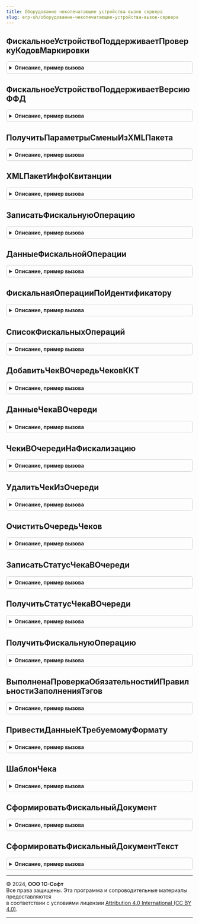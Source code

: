 ```yaml
---
title: Оборудование чекопечатающие устройства вызов сервера
slug: erp-uh/оборудование-чекопечатающие-устройства-вызов-сервера
---
```



## ФискальноеУстройствоПоддерживаетПроверкуКодовМаркировки
<details style="margin: 1em 0; padding: 0.5em; border: 1px solid #ccc; border-radius: 6px;">

<summary style="font-weight: bold; cursor: pointer;">Описание, пример вызова</summary>

```bsl

// Функция возвращает поддерживает ли фискальное устройство.
//
// Параметры:
//  ИдентификаторУстройства - СправочникСсылка.ПодключаемоеОборудование - Идентификатор устройства
//
// Возвращаемое значение:
//  Булево - Фискальное устройство поддерживает проверку кодов маркировки
Функция ФискальноеУстройствоПоддерживаетПроверкуКодовМаркировки(ИдентификаторУстройства) Экспорт
```

Пример вызова
```bsl
Результат = ОборудованиеЧекопечатающиеУстройстваВызовСервера.ФискальноеУстройствоПоддерживаетПроверкуКодовМаркировки(ИдентификаторУстройства) 
```
</details>

## ФискальноеУстройствоПоддерживаетВерсиюФФД
<details style="margin: 1em 0; padding: 0.5em; border: 1px solid #ccc; border-radius: 6px;">

<summary style="font-weight: bold; cursor: pointer;">Описание, пример вызова</summary>

```bsl

// Функция возвращает для фискального устройства версию ФФД.
//
// Параметры:
//  ИдентификаторУстройства - СправочникСсылка.ПодключаемоеОборудование - Идентификатор устройства.
//
// Возвращаемое значение:
//  Неопределено - Фискальное устройство поддерживает версию ФФД
Функция ФискальноеУстройствоПоддерживаетВерсиюФФД(ИдентификаторУстройства) Экспорт
```

Пример вызова
```bsl
Результат = ОборудованиеЧекопечатающиеУстройстваВызовСервера.ФискальноеУстройствоПоддерживаетВерсиюФФД(ИдентификаторУстройства) 
```
</details>

## ПолучитьПараметрыСменыИзXMLПакета
<details style="margin: 1em 0; padding: 0.5em; border: 1px solid #ccc; border-radius: 6px;">

<summary style="font-weight: bold; cursor: pointer;">Описание, пример вызова</summary>

```bsl

// Получить таблицу параметров смены из ККТ.
//
// Параметры:
//  ДанныеXML - Строка - строка XML
//  РевизияИнтерфейса - Число - ревизия интерфейса
//  НомерСменыККТ - Число - номер смены
//  НомерЧекаККТ - Число - номер чека
//
// Возвращаемое значение:
//  Структура.
//
Функция ПолучитьПараметрыСменыИзXMLПакета(ДанныеXML, РевизияИнтерфейса = 0, НомерСменыККТ = 0, НомерЧекаККТ = 0) Экспорт
```

Пример вызова
```bsl
Результат = ОборудованиеЧекопечатающиеУстройстваВызовСервера.ПолучитьПараметрыСменыИзXMLПакета(ДанныеXML, РевизияИнтерфейса, НомерСменыККТ, НомерЧекаККТ);
```
</details>

## XMLПакетИнфоКвитанции
<details style="margin: 1em 0; padding: 0.5em; border: 1px solid #ccc; border-radius: 6px;">

<summary style="font-weight: bold; cursor: pointer;">Описание, пример вызова</summary>

```bsl

// Возвращает XML текст инфо-квитанции
// Параметры:
//  Данные - Структура
//  ШиринаСтроки - Число
//  Ревизия - Строка
//
// Возвращаемое значение:
//  Строка - Строка XML
//
Функция XMLПакетИнфоКвитанции(Данные,  ШиринаСтроки, Ревизия) Экспорт
```

Пример вызова
```bsl
Результат = ОборудованиеЧекопечатающиеУстройстваВызовСервера.XMLПакетИнфоКвитанции(Данные, ШиринаСтроки, Ревизия) 
```
</details>

## ЗаписатьФискальнуюОперацию
<details style="margin: 1em 0; padding: 0.5em; border: 1px solid #ccc; border-radius: 6px;">

<summary style="font-weight: bold; cursor: pointer;">Описание, пример вызова</summary>

```bsl

// Устарела: следует использовать ОборудованиеЧекопечатающиеУстройства.ЗаписатьФискальнуюОперацию.
// Записать операцию в журнал фискальных операций.
//
// Параметры:
//   ПараметрыФискализации - Структура -
Процедура ЗаписатьФискальнуюОперацию(ПараметрыФискализации) Экспорт
```

Пример вызова
```bsl
ОборудованиеЧекопечатающиеУстройстваВызовСервера.ЗаписатьФискальнуюОперацию(ПараметрыФискализации) 
```
</details>

## ДанныеФискальнойОперации
<details style="margin: 1em 0; padding: 0.5em; border: 1px solid #ccc; border-radius: 6px;">

<summary style="font-weight: bold; cursor: pointer;">Описание, пример вызова</summary>

```bsl

// АПК: 142-выкл обратная совместимость

// Устарела: следует использовать ОборудованиеЧекопечатающиеУстройства.ДанныеФискальнойОперации.
// Получить данные журнала фискальных операций.
//
// Параметры:
//  ДокументСсылка - ДокументСсылка - Документ-основание.
//  ИдентификаторЗаписи - РегистрСведенийЗапись.ФискальныеОперации - запись фискальной операции.
//  ТипыДокументов - ПеречислениеСсылка.ТипыФискальныхДокументовККТ - типы документов.
//  ТипРасчета - ПеречислениеСсылка.ТипыРасчетаДенежнымиСредствами - тип расчета.
//  ФискальныйПризнак - Строка - Фискальный признак документа
//
// Возвращаемое значение:
//  Структура - Структура по свойствами:
//   * НомерСменыККМ - Число - Номер чека ККМ.
//   * Сумма - Число - Сумма.
//   * ДокументОснование - ДокументСсылка - Документ-основание.
//   * ДанныеXML - ХранилищеЗначения - Данные чека, переданные в ККТ (XML).
//
Функция ДанныеФискальнойОперации(ДокументСсылка, ИдентификаторЗаписи = Неопределено, ТипыДокументов = Неопределено, ТипРасчета = Неопределено, ФискальныйПризнак = Неопределено) Экспорт
```

Пример вызова
```bsl
Результат = ОборудованиеЧекопечатающиеУстройстваВызовСервера.ДанныеФискальнойОперации(ДокументСсылка, ИдентификаторЗаписи, ТипыДокументов, ТипРасчета, ФискальныйПризнак);
```
</details>

## ФискальнаяОперацииПоИдентификатору
<details style="margin: 1em 0; padding: 0.5em; border: 1px solid #ccc; border-radius: 6px;">

<summary style="font-weight: bold; cursor: pointer;">Описание, пример вызова</summary>

```bsl

// АПК: 142-вкл

// Устарела: следует использовать ОборудованиеЧекопечатающиеУстройства.ФискальнаяОперацииПоИдентификатору.
// Получить данные журнала фискальных операций.
//
// Параметры:
//  ИдентификаторЗаписи - РегистрСведенийЗапись.ФискальныеОперации - Идентификатор записи.
//
// Возвращаемое значение:
// РегистрСведенийЗапись.ФискальныеОперации.
Функция ФискальнаяОперацииПоИдентификатору(ИдентификаторЗаписи) Экспорт
```

Пример вызова
```bsl
Результат = ОборудованиеЧекопечатающиеУстройстваВызовСервера.ФискальнаяОперацииПоИдентификатору(ИдентификаторЗаписи) 
```
</details>

## СписокФискальныхОпераций
<details style="margin: 1em 0; padding: 0.5em; border: 1px solid #ccc; border-radius: 6px;">

<summary style="font-weight: bold; cursor: pointer;">Описание, пример вызова</summary>

```bsl

// Устарела: следует использовать ОборудованиеЧекопечатающиеУстройства.СписокФискальныхОпераций.
// Получить список журнала фискальных операций.
//
// Параметры:
//  ДокументСсылка - ДокументСсылка - Документ-основание.
//  ТипыДокументов - ПеречислениеСсылка.ТипыФискальныхДокументовККТ - типы фискальных документов.
//  ТипРасчета - ПеречислениеСсылка.ТипыРасчетаДенежнымиСредствами - типы расчета.
//
// Возвращаемое значение:
//  См. ОборудованиеЧекопечатающиеУстройства.СписокФискальныхОпераций
//
Функция СписокФискальныхОпераций(ДокументСсылка, ТипыДокументов = Неопределено, ТипРасчета = Неопределено) Экспорт
```

Пример вызова
```bsl
Результат = ОборудованиеЧекопечатающиеУстройстваВызовСервера.СписокФискальныхОпераций(ДокументСсылка, ТипыДокументов, ТипРасчета);
```
</details>

## ДобавитьЧекВОчередьЧековККТ
<details style="margin: 1em 0; padding: 0.5em; border: 1px solid #ccc; border-radius: 6px;">

<summary style="font-weight: bold; cursor: pointer;">Описание, пример вызова</summary>

```bsl

// Устарела: следует использовать РаспределеннаяФискализация.ДобавитьЧекВОчередьЧековККТ.
// Добавить чек в очередь чеков ККТ.
//
// Параметры:
//  ПараметрыЧекаККТ - Структура - Параметры чека ККТ:
//  * ПозицииЧека - Массив из См. ОборудованиеЧекопечатающиеУстройстваКлиентСервер.ПараметрыФискальнойСтрокиЧека - .
//  ПараметрыПакетнойОперации - см. ОборудованиеЧекопечатающиеУстройстваКлиентСервер.ПараметрыПакетнойОперацииВОчередиЧеков
// Возвращаемое значение:
//  РегистрСведенийЗапись
Функция ДобавитьЧекВОчередьЧековККТ(ПараметрыЧекаККТ, ПараметрыПакетнойОперации = Неопределено) Экспорт
```

Пример вызова
```bsl
Результат = ОборудованиеЧекопечатающиеУстройстваВызовСервера.ДобавитьЧекВОчередьЧековККТ(ПараметрыЧекаККТ, ПараметрыПакетнойОперации);
```
</details>

## ДанныеЧекаВОчереди
<details style="margin: 1em 0; padding: 0.5em; border: 1px solid #ccc; border-radius: 6px;">

<summary style="font-weight: bold; cursor: pointer;">Описание, пример вызова</summary>

```bsl

// Устарела: следует использовать РаспределеннаяФискализация.ДанныеЧекаВОчереди.
// Данные чека из очереди.
//
// Параметры:
//  ИдентификаторЗаписи - РегистрСведенийЗапись.ФискальныеОперации - Идентификатор записи.
//
// Возвращаемое значение:
//  Структура.
Функция ДанныеЧекаВОчереди(ИдентификаторЗаписи) Экспорт
```

Пример вызова
```bsl
Результат = ОборудованиеЧекопечатающиеУстройстваВызовСервера.ДанныеЧекаВОчереди(ИдентификаторЗаписи) 
```
</details>

## ЧекиВОчередиНаФискализацию
<details style="margin: 1em 0; padding: 0.5em; border: 1px solid #ccc; border-radius: 6px;">

<summary style="font-weight: bold; cursor: pointer;">Описание, пример вызова</summary>

```bsl

// Устарела: следует использовать РаспределеннаяФискализация.ЧекиВОчередиНаФискализацию.
// Чеки в очереди на фискализацию.
//
// Параметры:
//  КассаККМ - ОпределяемыйТип.КассаБПО - Касса по которой провести фискализацию, если не указано тогда по всем.
//
// Возвращаемое значение:
//  Массив.
Функция ЧекиВОчередиНаФискализацию(КассаККМ = Неопределено) Экспорт
```

Пример вызова
```bsl
Результат = ОборудованиеЧекопечатающиеУстройстваВызовСервера.ЧекиВОчередиНаФискализацию(КассаККМ);
```
</details>

## УдалитьЧекИзОчереди
<details style="margin: 1em 0; padding: 0.5em; border: 1px solid #ccc; border-radius: 6px;">

<summary style="font-weight: bold; cursor: pointer;">Описание, пример вызова</summary>

```bsl

// Устарела: следует использовать РаспределеннаяФискализация.УдалитьЧекИзОчереди.
// Удалить чек из очереди.
//
// Параметры:
//  ДокументСсылка - ДокументСсылка - Документ-основание.
//
Процедура УдалитьЧекИзОчереди(ДокументСсылка) Экспорт
```

Пример вызова
```bsl
ОборудованиеЧекопечатающиеУстройстваВызовСервера.УдалитьЧекИзОчереди(ДокументСсылка) 
```
</details>

## ОчиститьОчередьЧеков
<details style="margin: 1em 0; padding: 0.5em; border: 1px solid #ccc; border-radius: 6px;">

<summary style="font-weight: bold; cursor: pointer;">Описание, пример вызова</summary>

```bsl

// Устарела: следует использовать РаспределеннаяФискализация.ОчиститьОчередьЧеков.
// Очистить очередь чеков.
//
Процедура ОчиститьОчередьЧеков() Экспорт
```

Пример вызова
```bsl
ОборудованиеЧекопечатающиеУстройстваВызовСервера.ОчиститьОчередьЧеков() 
```
</details>

## ЗаписатьСтатусЧекаВОчереди
<details style="margin: 1em 0; padding: 0.5em; border: 1px solid #ccc; border-radius: 6px;">

<summary style="font-weight: bold; cursor: pointer;">Описание, пример вызова</summary>

```bsl

// Устарела: следует использовать РаспределеннаяФискализация.ЗаписатьСтатусЧекаВОчереди.
// Записать статус чека в очереди.
//
// Параметры:
//  ПараметрыФискализации - Структура:
//   * ИдентификаторФискальнойЗаписи - Строка
//   * ДокументОснование - ДокументСсылка
//   * РезультатВыполненияПакетнойОперации - Структура
//  СтатусЧека - ПеречислениеСсылка.СтатусЧекаККТВОчереди
//  ОборудованиеККТ - СправочникСсылка.ПодключаемоеОборудование -
//  ТекстОшибки - Строка
Процедура ЗаписатьСтатусЧекаВОчереди(ПараметрыФискализации, СтатусЧека, ОборудованиеККТ = Неопределено, ТекстОшибки = Неопределено) Экспорт
```

Пример вызова
```bsl
ОборудованиеЧекопечатающиеУстройстваВызовСервера.ЗаписатьСтатусЧекаВОчереди(ПараметрыФискализации, СтатусЧека, ОборудованиеККТ, ТекстОшибки);
```
</details>

## ПолучитьСтатусЧекаВОчереди
<details style="margin: 1em 0; padding: 0.5em; border: 1px solid #ccc; border-radius: 6px;">

<summary style="font-weight: bold; cursor: pointer;">Описание, пример вызова</summary>

```bsl

// Устарела: следует использовать РаспределеннаяФискализация.ПолучитьСтатусЧекаВОчереди.
// Данные чека из очереди.
//
// Параметры:
//  ИдентификаторЗаписи - РегистрСведенийЗапись.ФискальныеОперации - Идентификатор записи.
//
// Возвращаемое значение:
//  Структура.
Функция ПолучитьСтатусЧекаВОчереди(ИдентификаторЗаписи) Экспорт
```

Пример вызова
```bsl
Результат = ОборудованиеЧекопечатающиеУстройстваВызовСервера.ПолучитьСтатусЧекаВОчереди(ИдентификаторЗаписи) 
```
</details>

## ПолучитьФискальнуюОперацию
<details style="margin: 1em 0; padding: 0.5em; border: 1px solid #ccc; border-radius: 6px;">

<summary style="font-weight: bold; cursor: pointer;">Описание, пример вызова</summary>

```bsl

// Устарела: следует использовать РаспределеннаяФискализация.ПолучитьФискальнуюОперацию.
// Данные чека из очереди по фискальный признаку и номеру чеку ККМ.
//
// Параметры:
//  ФискальныйПризнак - Строка - Фискальный признак
//  НомерЧекаККМ - Строка - Номер чека ККМ
//
// Возвращаемое значение:
//  Неопределено, Структура - Получить фискальную операцию:
//  * ДокументОснование - ОпределяемыйТип.ОснованиеФискальнойОперацииБПО.
//  * ИдентификаторЗаписи - УникальныйИдентификатор.
//  * ФискальныйПризнак - Строка -
//  * НомерСменыККМ - Число.
//  * НомерЧекаККМ - Число.
Функция ПолучитьФискальнуюОперацию(ФискальныйПризнак, НомерЧекаККМ = Неопределено) Экспорт
```

Пример вызова
```bsl
Результат = ОборудованиеЧекопечатающиеУстройстваВызовСервера.ПолучитьФискальнуюОперацию(ФискальныйПризнак, НомерЧекаККМ);
```
</details>

## ВыполненаПроверкаОбязательностиИПравильностиЗаполненияТэгов
<details style="margin: 1em 0; padding: 0.5em; border: 1px solid #ccc; border-radius: 6px;">

<summary style="font-weight: bold; cursor: pointer;">Описание, пример вызова</summary>

```bsl

// Устарела: следует использовать ФорматноЛогическийКонтроль.ВыполненаПроверкаОбязательностиИПравильностиЗаполненияТэгов.
// Выполняет проверку обязательности заполняет тэгов.
//
// Параметры:
//  Параметры - Структура
//  ИдентификаторУстройства - СправочникСсылка.ПодключаемоеОборудование
//  ОписаниеОшибки - Строка
//
// Возвращаемое значение:
//  Булево.
Функция ВыполненаПроверкаОбязательностиИПравильностиЗаполненияТэгов(Параметры, ИдентификаторУстройства, ОписаниеОшибки) Экспорт
```

Пример вызова
```bsl
Результат = ОборудованиеЧекопечатающиеУстройстваВызовСервера.ВыполненаПроверкаОбязательностиИПравильностиЗаполненияТэгов(Параметры, ИдентификаторУстройства, ОписаниеОшибки) 
```
</details>

## ПривестиДанныеКТребуемомуФормату
<details style="margin: 1em 0; padding: 0.5em; border: 1px solid #ccc; border-radius: 6px;">

<summary style="font-weight: bold; cursor: pointer;">Описание, пример вызова</summary>

```bsl

// Устарела: следует использовать ФорматноЛогическийКонтроль.ПривестиДанныеКТребуемомуФормату.
// Процедура приводит к формату согласованному с ФНС.
//
// Параметры:
//  ОсновныеПараметры - см. ОборудованиеЧекопечатающиеУстройстваКлиентСервер.ПараметрыОперацииФискализацииЧека
//  Отказ - Булево
//  ОписаниеОшибки - Строка
//  ИсправленыОсновныеПараметры - Булево
Процедура ПривестиДанныеКТребуемомуФормату(ОсновныеПараметры, Отказ, ОписаниеОшибки, ИсправленыОсновныеПараметры) Экспорт
```

Пример вызова
```bsl
ОборудованиеЧекопечатающиеУстройстваВызовСервера.ПривестиДанныеКТребуемомуФормату(ОсновныеПараметры, Отказ, ОписаниеОшибки, ИсправленыОсновныеПараметры) 
```
</details>

## ШаблонЧека
<details style="margin: 1em 0; padding: 0.5em; border: 1px solid #ccc; border-radius: 6px;">

<summary style="font-weight: bold; cursor: pointer;">Описание, пример вызова</summary>

```bsl

// Устарела: следует использовать ОборудованиеЧекопечатающиеУстройства.ШаблонЧека.
// Функция формирует шаблон чека.
//
// Параметры:
//  ОбщиеПараметры - См. ОборудованиеЧекопечатающиеУстройстваКлиентСервер.ПараметрыОперацииФискализацииЧека
//  ТипОборудования - Строка - типы оборудования строкой.
//  ДополнительныйТекст - Строка - дополнительный текст шаблона чека.
//  ИдентификаторУстройства - СправочникСсылка.ПодключаемоеОборудование
//
// Возвращаемое значение:
//  Структура.
Функция ШаблонЧека(ОбщиеПараметры, ТипОборудования, ДополнительныйТекст = Неопределено, ИдентификаторУстройства = Неопределено) Экспорт
```

Пример вызова
```bsl
Результат = ОборудованиеЧекопечатающиеУстройстваВызовСервера.ШаблонЧека(ОбщиеПараметры, ТипОборудования, ДополнительныйТекст, ИдентификаторУстройства);
```
</details>

## СформироватьФискальныйДокумент
<details style="margin: 1em 0; padding: 0.5em; border: 1px solid #ccc; border-radius: 6px;">

<summary style="font-weight: bold; cursor: pointer;">Описание, пример вызова</summary>

```bsl

// Устарела: следует использовать ОборудованиеЧекопечатающиеУстройства.СформироватьФискальныйДокумент.
// Функция формирует табличный документ по данным фискального чека.
//
// Параметры:
//  ТипДокумента - Число
//   ОбщиеПараметры - Структура - параметры фискального документа загруженная из данных XML
//                    см. ОборудованиеЧекопечатающиеУстройстваКлиентСервер.ПараметрыОперацииФискализацииЧека
//   РеквизитыЧека - Структура - параметры фискального документа из регистра сведений фискальные документы
//                    см. ДанныеФискальнойОперации()
//   ФорматФФД - Строка - формат фискальных данных, влияет на вывод таблицы оплаты при "1.0"
//                        используются только виды оплат "НАЛИЧНЫМИ", "ЭЛЕКТРОННО"
//
// Возвращаемое значение:
//  ТабличныйДокумент - табличный документ со сформированным фискальным документом, может быть сохранен в любой формат.
//
Функция СформироватьФискальныйДокумент(ТипДокумента, ОбщиеПараметры, РеквизитыЧека, ФорматФФД = "1.1") Экспорт
```

Пример вызова
```bsl
Результат = ОборудованиеЧекопечатающиеУстройстваВызовСервера.СформироватьФискальныйДокумент(ТипДокумента, ОбщиеПараметры, РеквизитыЧека, ФорматФФД);
```
</details>

## СформироватьФискальныйДокументТекст
<details style="margin: 1em 0; padding: 0.5em; border: 1px solid #ccc; border-radius: 6px;">

<summary style="font-weight: bold; cursor: pointer;">Описание, пример вызова</summary>

```bsl

// Устарела: следует использовать ОборудованиеЧекопечатающиеУстройства.СформироватьФискальныйДокумент.
// Функция формирует табличный документ по данным фискального чека.
//
// Параметры:
//  ТипДокумента - Число
//   ОбщиеПараметры - Структура - параметры фискального документа загруженная из данных XML
//                    см. ОборудованиеЧекопечатающиеУстройстваКлиентСервер.ПараметрыОперацииФискализацииЧека
//   РеквизитыЧека - Структура - параметры фискального документа из регистра сведений фискальные документы
//                    см. ДанныеФискальнойОперации().
//   ФорматФФД - Строка - формат фискальных данных, влияет на вывод таблицы оплаты при "1.0"
//                        используются только виды оплат "НАЛИЧНЫМИ", "ЭЛЕКТРОННО".
//
// Возвращаемое значение:
//  Строка - Текст.
//
Функция СформироватьФискальныйДокументТекст(ТипДокумента, ОбщиеПараметры, РеквизитыЧека = Неопределено, ФорматФФД = "1.1", ШиринаЧека = 36) Экспорт
```

Пример вызова
```bsl
Результат = ОборудованиеЧекопечатающиеУстройстваВызовСервера.СформироватьФискальныйДокументТекст(ТипДокумента, ОбщиеПараметры, РеквизитыЧека, ФорматФФД, ШиринаЧека);
```
</details>

---

© 2024, **ООО 1С-Софт**  
Все права защищены. Эта программа и сопроводительные материалы предоставляются  
в соответствии с условиями лицензии [Attribution 4.0 International (CC BY 4.0)](https://creativecommons.org/licenses/by/4.0/legalcode).

---
